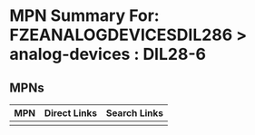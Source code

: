 



# MPN Summary For: FZEANALOGDEVICESDIL286 > analog-devices : DIL28-6

## MPNs
  

|MPN|Direct Links|Search Links|
| :--- | :--- | :--- |
||||
